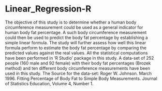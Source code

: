 # Linear_Regression-R
The objective of this study is to determine whether a human body circumference measurement could be used as a general indicator for human body fat percentage. A such body circumference measurement could then be used to predict the body fat percentage by establishing a simple linear formula. The study will further assess how well this linear formula perform to estimate the body fat percentage by comparing the predicted values against the real values. All the statistical computations have been performed in ‘R Studio’ package in this study. A data-set of 252 people (160 male and 92 female) with their body fat percentages (Brozek method) and ten different body circumference measurements have been used in this study. The Source for the data-set: Roger W. Johnson. March 1996. Fitting Percentage of Body Fat to Simple Body Measurements. Journal of Statistics Education, Volume 4, Number 1.
